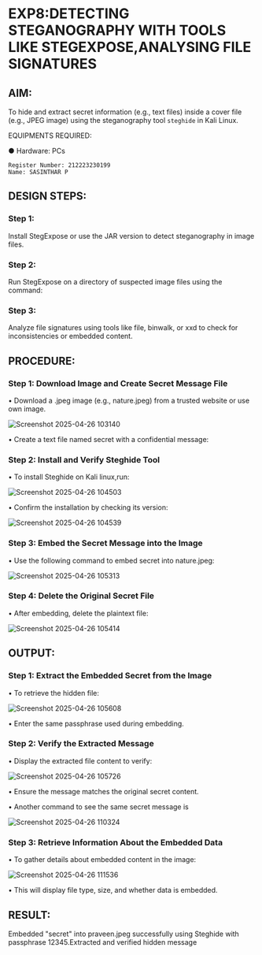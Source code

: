 # EXP8:DETECTING STEGANOGRAPHY WITH TOOLS  LIKE STEGEXPOSE,ANALYSING FILE SIGNATURES

## AIM:
To hide and extract secret information (e.g., text files) inside a cover file (e.g., JPEG image) using the steganography tool `steghide` in Kali Linux.

EQUIPMENTS REQUIRED:

●	Hardware: PCs

```
Register Number: 212223230199
Name: SASINTHAR P

```

## DESIGN STEPS:
### Step 1:
Install StegExpose or use the JAR version to detect steganography in image files.

### Step 2:
Run StegExpose on a directory of suspected image files using the command:

### Step 3:
Analyze file signatures using tools like file, binwalk, or xxd to check for inconsistencies or embedded content.

## PROCEDURE:
### Step 1: Download Image and Create Secret Message File
  •	Download a .jpeg image (e.g., nature.jpeg) from a trusted website or use own image.
  
![Screenshot 2025-04-26 103140](https://github.com/user-attachments/assets/287cced8-e919-49a1-a328-4ff316cee5fb)


  
  •	Create a text file named secret with a confidential message:
  



### Step 2: Install and Verify Steghide Tool
  •	To install Steghide on Kali linux,run:
  
  ![Screenshot 2025-04-26 104503](https://github.com/user-attachments/assets/4c9fcf64-e42d-499e-9af5-301a75e6ffb5)

  •	Confirm the installation by checking its version:
  
 
![Screenshot 2025-04-26 104539](https://github.com/user-attachments/assets/d8cdc76b-2e23-463c-af76-2b9be2627e3e)

 
### Step 3: Embed the Secret Message into the Image
  •	Use the following command to embed secret into nature.jpeg:
  
![Screenshot 2025-04-26 105313](https://github.com/user-attachments/assets/c6ec22ef-25a6-4c85-8193-5884208efbb3)



### Step 4: Delete the Original Secret File
  •	After embedding, delete the plaintext file:
  
![Screenshot 2025-04-26 105414](https://github.com/user-attachments/assets/ff080f61-d2b2-488d-a76b-834f22c7d319)


## OUTPUT:
### Step 1: Extract the Embedded Secret from the Image
  •	To retrieve the hidden file:

![Screenshot 2025-04-26 105608](https://github.com/user-attachments/assets/2b4a6b5f-cd0f-40e6-b965-935d2d2a678a)

  •	Enter the same passphrase used during embedding.
  


### Step 2: Verify the Extracted Message

  •	Display the extracted file content to verify:
  
![Screenshot 2025-04-26 105726](https://github.com/user-attachments/assets/e3adacda-56e8-4a5e-90b0-42db916b6012)


  
  •	Ensure the message matches the original secret content.
  
  •	Another command to see the same secret message is
  

![Screenshot 2025-04-26 110324](https://github.com/user-attachments/assets/ba2b1bb8-119d-4eef-9109-355b1eebf5df)

 
### Step 3: Retrieve Information About the Embedded Data
  •	To gather details about embedded content in the image:
  
![Screenshot 2025-04-26 111536](https://github.com/user-attachments/assets/c0605a51-f985-4ba8-862c-6a4e40b68575)   

  •	This will display file type, size, and whether data is embedded.

 
## RESULT:
Embedded "secret" into praveen.jpeg successfully using Steghide with passphrase 12345.Extracted and verified hidden message
